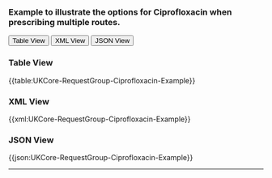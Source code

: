 ### Example to illustrate the options for Ciprofloxacin when prescribing multiple routes.

<div class="tab">
 <button class="tablinks active" onclick="openTab(event, 'Table View')">Table View</button>
  <button class="tablinks" onclick="openTab(event, 'XML View')">XML View</button>
  <button class="tablinks" onclick="openTab(event, 'JSON View')">JSON View</button>
</div>


<div id="Table View" class="tabcontent" style="display:block">
  <h3>Table View</h3>
{{table:UKCore-RequestGroup-Ciprofloxacin-Example}}
</div>

<div id="XML View" class="tabcontent">
  <h3>XML View</h3>
{{xml:UKCore-RequestGroup-Ciprofloxacin-Example}}
</div>

<div id="JSON View" class="tabcontent">
  <h3>JSON View</h3>
{{json:UKCore-RequestGroup-Ciprofloxacin-Example}}
</div>

---